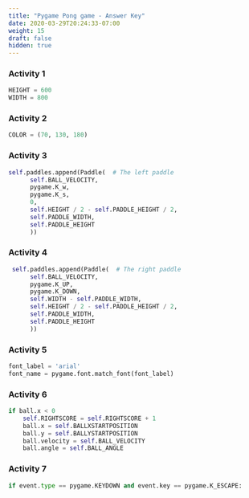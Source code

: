 ```yaml
---
title: "Pygame Pong game - Answer Key"
date: 2020-03-29T20:24:33-07:00
weight: 15
draft: false
hidden: true
---
```


### Activity 1

```python
HEIGHT = 600
WIDTH = 800
```

### Activity 2

```python
COLOR = (70, 130, 180)
```

### Activity 3

```python
self.paddles.append(Paddle(  # The left paddle
      self.BALL_VELOCITY,
      pygame.K_w,
      pygame.K_s,
      0,
      self.HEIGHT / 2 - self.PADDLE_HEIGHT / 2,
      self.PADDLE_WIDTH,
      self.PADDLE_HEIGHT
      ))
```

### Activity 4

```python
 self.paddles.append(Paddle(  # The right paddle
      self.BALL_VELOCITY,
      pygame.K_UP,
      pygame.K_DOWN,
      self.WIDTH - self.PADDLE_WIDTH,
      self.HEIGHT / 2 - self.PADDLE_HEIGHT / 2,
      self.PADDLE_WIDTH,
      self.PADDLE_HEIGHT
      ))
```

### Activity 5

```python
font_label = 'arial'
font_name = pygame.font.match_font(font_label)
```

### Activity 6

```python
if ball.x < 0
    self.RIGHTSCORE = self.RIGHTSCORE + 1
    ball.x = self.BALLXSTARTPOSITION
    ball.y = self.BALLYSTARTPOSITION
    ball.velocity = self.BALL_VELOCITY
    ball.angle = self.BALL_ANGLE
```

### Activity 7

```python
if event.type == pygame.KEYDOWN and event.key == pygame.K_ESCAPE:
```
